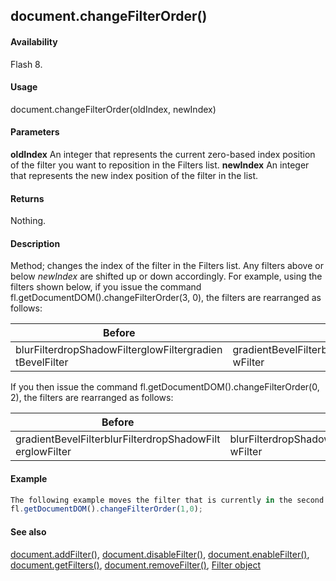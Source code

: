 ## document.changeFilterOrder()

#### Availability

Flash 8.

#### Usage

document.changeFilterOrder(oldIndex, newIndex)

#### Parameters

**oldIndex** An integer that represents the current zero-based index position of the filter you want to reposition in the Filters list.
**newIndex** An integer that represents the new index position of the filter in the list.

#### Returns

Nothing.

#### Description

Method; changes the index of the filter in the Filters list. Any filters above or below *newIndex* are shifted up or down accordingly. For example, using the filters shown below, if you issue the command fl.getDocumentDOM().changeFilterOrder(3, 0), the filters are rearranged as follows:

| **Before**                                               | **After**                                                |
|----------------------------------------------------------|----------------------------------------------------------|
| blurFilterdropShadowFilterglowFiltergradien tBevelFilter | gradientBevelFilterblurFilterdropShadowFilterglo wFilter |

If you then issue the command fl.getDocumentDOM().changeFilterOrder(0, 2), the filters are rearranged as follows:

| **Before**                                               | **After**                                                |
|----------------------------------------------------------|----------------------------------------------------------|
| gradientBevelFilterblurFilterdropShadowFilt erglowFilter | blurFilterdropShadowFiltergradientBevelFilterglo wFilter |

#### Example

```javascript
The following example moves the filter that is currently in the second position in the Filters list to the first position:
fl.getDocumentDOM().changeFilterOrder(1,0);

```
#### See also

[document.addFilter()](#!AdobeDocs/developers-animatesdk-docs/test/Document_object/documen3.md), [document.disableFilter()](#!AdobeDocs/developers-animatesdk-docs/test/Document_object/docume47.md), [document.enableFilter()](#!AdobeDocs/developers-animatesdk-docs/test/Document_object/docume59.md), [document.getFilters()](#!AdobeDocs/developers-animatesdk-docs/test/Document_object/docume79.md), [document.removeFilter()](#!AdobeDocs/developers-animatesdk-docs/test/Document_object/docum270.md), [Filter object](#!AdobeDocs/developers-animatesdk-docs/test/Filter_object/filter_summary.md)
